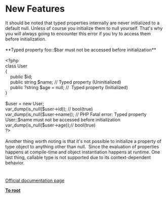 # New Features




<div class="phpcode"><span class="html">
It should be noted that typed properties internally are never initialized to a default null. Unless of course you initialize them to null yourself. That&apos;s why you will always going to encounter this error if you try to access them before initialization.<br><br>**Typed property foo::$bar must not be accessed before initialization**<br><br><span class="default">&lt;?php<br></span><span class="keyword">class </span><span class="default">User<br></span><span class="keyword">{<br>&#xA0; &#xA0; public </span><span class="default">$id</span><span class="keyword">;<br>&#xA0; &#xA0; public </span><span class="default">string $name</span><span class="keyword">; </span><span class="comment">// Typed property (Uninitialized)<br>&#xA0; &#xA0; </span><span class="keyword">public ?</span><span class="default">string $age </span><span class="keyword">= </span><span class="default">null</span><span class="keyword">; </span><span class="comment">//&#xA0; Typed property (Initialized)<br></span><span class="keyword">}<br><br></span><span class="default">$user </span><span class="keyword">= new </span><span class="default">User</span><span class="keyword">;<br></span><span class="default">var_dump</span><span class="keyword">(</span><span class="default">is_null</span><span class="keyword">(</span><span class="default">$user</span><span class="keyword">-&gt;</span><span class="default">id</span><span class="keyword">)); </span><span class="comment">// bool(true)<br></span><span class="default">var_dump</span><span class="keyword">(</span><span class="default">is_null</span><span class="keyword">(</span><span class="default">$user</span><span class="keyword">-&gt;</span><span class="default">name</span><span class="keyword">)); </span><span class="comment">// PHP Fatal error: Typed property User::$name must not be accessed before initialization<br></span><span class="default">var_dump</span><span class="keyword">(</span><span class="default">is_null</span><span class="keyword">(</span><span class="default">$user</span><span class="keyword">-&gt;</span><span class="default">age</span><span class="keyword">));</span><span class="comment">// bool(true)<br></span><span class="default">?&gt;<br></span><br>Another thing worth noting is that it&apos;s not possible to initialize a property of type object to anything other than null.&#xA0; Since the evaluation of properties happens at compile-time and object instantiation happens at runtime. One last thing, callable type is not supported due to its context-dependent behavior.</span>
</div>
  

#

[Official documentation page](https://www.php.net/manual/en/migration74.new-features.php)

**[To root](/README.md)**